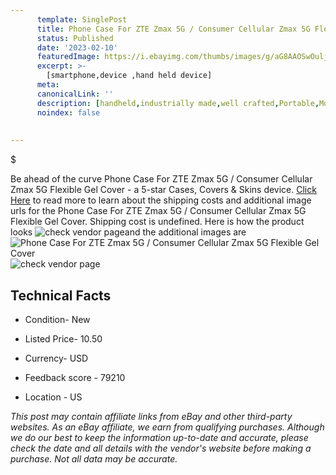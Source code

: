 ```yaml
---
      template: SinglePost
      title: Phone Case For ZTE Zmax 5G / Consumer Cellular Zmax 5G Flexible Gel Cover
      status: Published
      date: '2023-02-10'
      featuredImage: https://i.ebayimg.com/thumbs/images/g/aG8AAOSwOuljmWbY/s-l225.jpg
      excerpt: >-
        [smartphone,device ,hand held device]
      meta:
      canonicalLink: ''
      description: [handheld,industrially made,well crafted,Portable,Mobile,Compact,Convenient,Lightweight,Maneuverable,Man-portable,Miniature,Carriable,Hand-held,Light,Holdable,Transportable,Mobile device,Pocket-sized,On-the-go,Wireless,Cordless,Compact size,Convenient size, smartphone,device ,hand held device]
      noindex: false
        
        
---
```

$

Be ahead of the curve Phone Case For ZTE Zmax 5G / Consumer Cellular Zmax 5G Flexible Gel Cover - a 5-star Cases, Covers & Skins device. [Click Here](https://www.ebay.com/itm/385043971592?hash=item59a668be08%3Ag%3AaG8AAOSwOuljmWbY&mkevt=1&mkcid=1&mkrid=711-53200-19255-0&campid=%253CePNCampaignId%253E&customid=%253CreferenceId%253E&toolid=10049) to read more to learn about the shipping costs and additional image urls for the Phone Case For ZTE Zmax 5G / Consumer Cellular Zmax 5G Flexible Gel Cover. Shipping cost is undefined. Here is how the product looks ![check vendor page](https://i.ebayimg.com/thumbs/images/g/aG8AAOSwOuljmWbY/s-l225.jpg)and the additional images are![Phone Case For ZTE Zmax 5G / Consumer Cellular Zmax 5G Flexible Gel Cover](https://i.ebayimg.com/images/g/aG8AAOSwOuljmWbY/s-l1200.jpg)![check vendor page](https://origin-galleryplus.ebayimg.com/ws/web/385043971592_2_0_1/225x225.jpg,https://origin-galleryplus.ebayimg.com/ws/web/385043971592_3_0_1/225x225.jpg,https://origin-galleryplus.ebayimg.com/ws/web/385043971592_4_0_1/225x225.jpg,https://origin-galleryplus.ebayimg.com/ws/web/385043971592_5_0_1/225x225.jpg,https://origin-galleryplus.ebayimg.com/ws/web/385043971592_6_0_1/225x225.jpg,https://origin-galleryplus.ebayimg.com/ws/web/385043971592_7_0_1/225x225.jpg)



 ## Technical Facts 



     
      

 - Condition- New 


      

 - Listed Price- 10.50 


      

 - Currency- USD 


      

 - Feedback score - 79210 


      

 - Location - US 


      
      

 *_This post may contain affiliate links from eBay and other third-party websites. As an eBay affiliate, we earn from qualifying purchases. Although we do our best to keep the information up-to-date and accurate, please check the date and all details with the vendor's website before making a purchase. Not all data may be accurate._*






